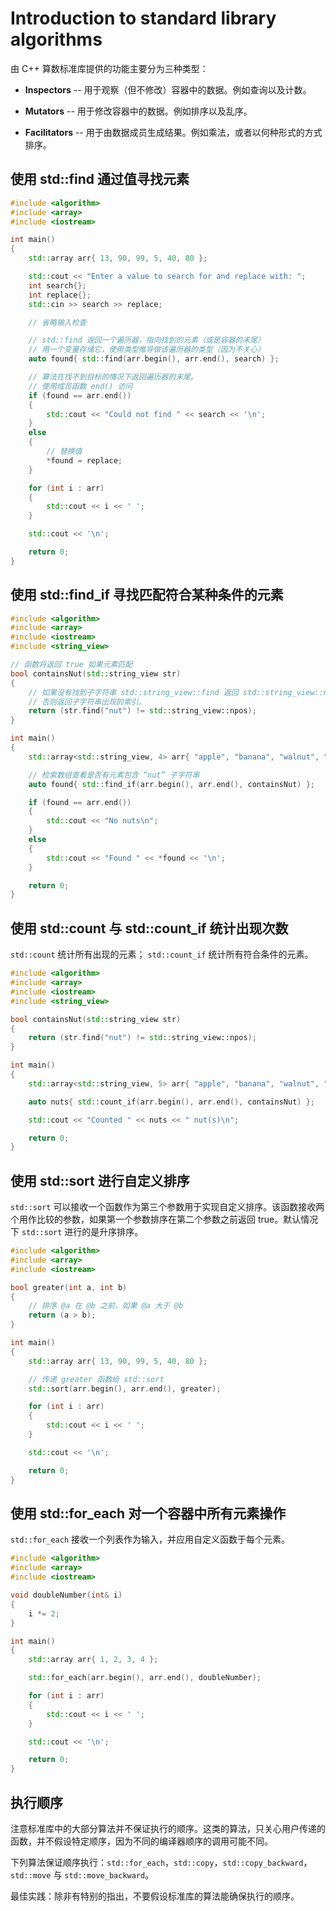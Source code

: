 # Introduction to standard library algorithms

由 C++ 算数标准库提供的功能主要分为三种类型：

- **Inspectors** -- 用于观察（但不修改）容器中的数据。例如查询以及计数。

- **Mutators** -- 用于修改容器中的数据。例如排序以及乱序。

- **Facilitators** -- 用于由数据成员生成结果。例如乘法，或者以何种形式的方式排序。

## 使用 std::find 通过值寻找元素

```cpp
#include <algorithm>
#include <array>
#include <iostream>

int main()
{
    std::array arr{ 13, 90, 99, 5, 40, 80 };

    std::cout << "Enter a value to search for and replace with: ";
    int search{};
    int replace{};
    std::cin >> search >> replace;

    // 省略输入检查

    // std::find 返回一个遍历器，指向找到的元素（或是容器的末尾）
    // 用一个变量存储它，使用类型推导做该遍历器的类型（因为不关心）
    auto found{ std::find(arr.begin(), arr.end(), search) };

    // 算法在找不到目标的情况下返回遍历器的末尾。
    // 使用成员函数 end() 访问
    if (found == arr.end())
    {
        std::cout << "Could not find " << search << '\n';
    }
    else
    {
        // 替换值
        *found = replace;
    }

    for (int i : arr)
    {
        std::cout << i << ' ';
    }

    std::cout << '\n';

    return 0;
}
```

## 使用 std::find_if 寻找匹配符合某种条件的元素

```cpp
#include <algorithm>
#include <array>
#include <iostream>
#include <string_view>

// 函数将返回 true 如果元素匹配
bool containsNut(std::string_view str)
{
    // 如果没有找到子字符串 std::string_view::find 返回 std::string_view::npos
    // 否则返回子字符串出现的索引。
    return (str.find("nut") != std::string_view::npos);
}

int main()
{
    std::array<std::string_view, 4> arr{ "apple", "banana", "walnut", "lemon" };

    // 检索数组查看是否有元素包含 “nut” 子字符串
    auto found{ std::find_if(arr.begin(), arr.end(), containsNut) };

    if (found == arr.end())
    {
        std::cout << "No nuts\n";
    }
    else
    {
        std::cout << "Found " << *found << '\n';
    }

    return 0;
}
```

## 使用 std::count 与 std::count_if 统计出现次数

`std::count` 统计所有出现的元素； `std::count_if` 统计所有符合条件的元素。

```cpp
#include <algorithm>
#include <array>
#include <iostream>
#include <string_view>

bool containsNut(std::string_view str)
{
    return (str.find("nut") != std::string_view::npos);
}

int main()
{
    std::array<std::string_view, 5> arr{ "apple", "banana", "walnut", "lemon", "peanut" };

    auto nuts{ std::count_if(arr.begin(), arr.end(), containsNut) };

    std::cout << "Counted " << nuts << " nut(s)\n";

    return 0;
}
```

## 使用 std::sort 进行自定义排序

`std::sort` 可以接收一个函数作为第三个参数用于实现自定义排序。该函数接收两个用作比较的参数，如果第一个参数排序在第二个参数之前返回 true。默认情况下 `std::sort` 进行的是升序排序。

```cpp
#include <algorithm>
#include <array>
#include <iostream>

bool greater(int a, int b)
{
    // 排序 @a 在 @b 之前，如果 @a 大于 @b
    return (a > b);
}

int main()
{
    std::array arr{ 13, 90, 99, 5, 40, 80 };

    // 传递 greater 函数给 std::sort
    std::sort(arr.begin(), arr.end(), greater);

    for (int i : arr)
    {
        std::cout << i << ' ';
    }

    std::cout << '\n';

    return 0;
}
```

## 使用 std::for_each 对一个容器中所有元素操作

`std::for_each` 接收一个列表作为输入，并应用自定义函数于每个元素。

```cpp
#include <algorithm>
#include <array>
#include <iostream>

void doubleNumber(int& i)
{
    i *= 2;
}

int main()
{
    std::array arr{ 1, 2, 3, 4 };

    std::for_each(arr.begin(), arr.end(), doubleNumber);

    for (int i : arr)
    {
        std::cout << i << ' ';
    }

    std::cout << '\n';

    return 0;
}
```

## 执行顺序

注意标准库中的大部分算法并不保证执行的顺序。这类的算法，只关心用户传递的函数，并不假设特定顺序，因为不同的编译器顺序的调用可能不同。

下列算法保证顺序执行：`std::for_each`，`std::copy`，`std::copy_backward`，`std::move` 与 `std::move_backward`。

最佳实践：除非有特别的指出，不要假设标准库的算法能确保执行的顺序。
